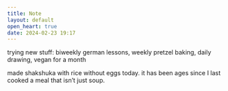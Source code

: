 ```yaml
---
title: Note
layout: default
open_heart: true
date: 2024-02-23 19:17
---
```


trying new stuff: biweekly german lessons, weekly pretzel baking, daily drawing, vegan for a month

made shakshuka with rice without eggs today. it has been ages since I last cooked a meal that isn’t just soup. 
